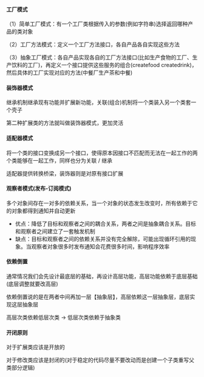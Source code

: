 #### 工厂模式

（1）简单工厂模式：有一个工厂类根据传入的参数(例如字符串)选择返回哪种产品的类对象

（2）工厂方法模式：定义一个工厂方法接口，各自产品各自实现这些方法

（3）抽象工厂模式：各自产品实现各自的工厂方法接口(比如生产食物的工厂、生产饮料的工厂)，再定义一个接口提供这些服务的组合(createfood createdrink)，然后具体的工厂实现对应的方法(中餐厂生产茶和中餐)



#### 装饰器模式

继承机制继承现有功能并扩展新功能，关联(组合)机制将一个类装入另一个类套一个壳子

第二种扩展类的方法就叫做装饰器模式，更加灵活



#### 适配器模式

将一个类的接口变换成另一个接口，使得原本因接口不匹配而无法在一起工作的两个类能够在一起工作，同样也分为关联 / 继承

适配器提供转换桥梁，装饰器则是对原有接口扩展



#### 观察者模式(发布-订阅模式)

多个对象间存在一对多的依赖关系，当一个对象的状态发生改变时，所有依赖于它的对象都得到通知并自动更新

- 优点：降低了目标和观察者之间的耦合关系，两者之间是抽象耦合关系。目标和观察者之间建立了一套触发机制
- 缺点：目标和观察者之间的依赖关系并没有完全解除，可能出现循环引用的现象。当观察者对象很多时发布通知会花费很多时间，影响程序效率



#### 依赖倒置

通常情况我们会先设计最底层的基础，再设计高层功能，高层功能依赖于底层基础(底层调整就要改高层)

依赖倒置说的是在两者中间再加一层【抽象层】，高层依赖这一层抽象层，底层实现这层抽象层

高层次类依赖低层次类 $\rightarrow$ 低层次类依赖于抽象类



#### 开闭原则

对于扩展类应该是开放的

对于修改类应该是封闭的(对于稳定的代码尽量不要改动而是创建一个子类重写父类部分逻辑)
